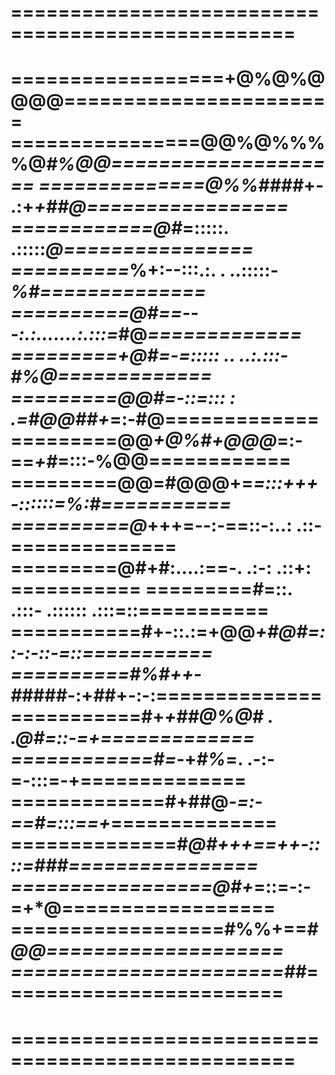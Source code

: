 ==================================================
==================================================
==================+@%@%@@@@=======================
================@@%@%%%%@*#%@@====================
==============@%%####*+- .:+*+##@=================
============@#*=:::::.    .:::::*@================
==========*%+:--:::.:. . ..:::::-*%#==============
==========@#==---:.:.......:.:::=*#@*=============
=========+@#=-=::::: ..   ..:.:::-#%@=============
=========@@#=-::=::: : .=#@@##+*=:-#@=============
=========@@*+@%#+@@@*=:-==*+#*=:::-%@@============
=========@@=**#@@@+=*=:::+++-::::::=%:#===========
==========@*+++=--:-==::-:..:   .::-==============
=========@#+#:....:==-. .:-:     .::+: ===========
=========*#*=::. .:::- .::::::  .:::=::===========
===========#+-::.:=+@@*+#@#=::-:-::-=::===========
==========#%#++-#*###**#-:+*#*#+-:-:==============
===========#+*+##@%@#  .    .@#=::-=+=============
============#=*-+*#%*=. .-:-=-:::=-+==============
=============#**+##@*-=:-==#=:::==+*==============
==============#*@#+++==++-::::=###================
=================@#+*=::=-:-=+*@==================
==================#%%**+==*#@@====================
=======================##*========================
==================================================
==================================================
==================================================
